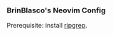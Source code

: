 ### BrinBlasco's Neovim Config
Prerequisite: install [ripgrep](https://github.com/BurntSushi/ripgrep).